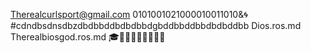 Therealcurlsport@gmail.com
0101001021000010011010&🌀#cdndbsdnsdbzdbdbbddbdbdbbdgbddbbddbbdbdbddbb
Dios.ros.md
Therealbiosgod.ros.md
🎓🎵🎩🎼🎤🐼📀📡🎶
